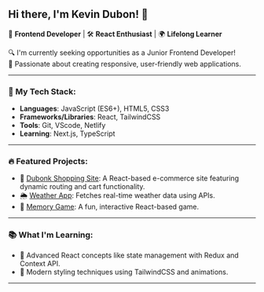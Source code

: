 ## Hi there, I'm Kevin Dubon! 👋

🎨 **Frontend Developer** | 🛠️ **React Enthusiast** | 🌍 **Lifelong Learner**

🔍 I'm currently seeking opportunities as a Junior Frontend Developer!  
🌟 Passionate about creating responsive, user-friendly web applications.

---

### 🌟 My Tech Stack:
- **Languages**: JavaScript (ES6+), HTML5, CSS3
- **Frameworks/Libraries**: React, TailwindCSS
- **Tools**: Git, VScode, Netlify
- **Learning**: Next.js, TypeScript

---

### 🔥 Featured Projects:
- 🛒 [Dubonk Shopping Site](https://dubonkshoppingsite.netlify.app/): A React-based e-commerce site featuring dynamic routing and cart functionality.
- 🌦️ [Weather App](https://dubonk.github.io/WeatherApp/): Fetches real-time weather data using APIs.
- 🧩 [Memory Game](https://dubonkmemorygame.netlify.app/): A fun, interactive React-based game.

---

### 📚 What I'm Learning:
- 🚀 Advanced React concepts like state management with Redux and Context API.
- 🎨 Modern styling techniques using TailwindCSS and animations.

---
